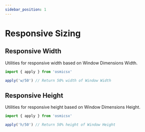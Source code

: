 ```yaml
---
sidebar_position: 1
---
```


# Responsive Sizing

## Responsive Width
Utilities for responsive width based on Window Dimensions Width.
```javascript
import { apply } from 'osmicsx'

apply('w/50') // Return 50% width of Window Width
```

## Responsive Height
Utilities for responsive height based on Window Dimensions Height.
```javascript
import { apply } from 'osmicsx'

apply('h/50') // Return 50% height of Window Height
```

